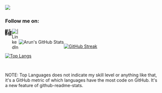 ![](https://komarev.com/ghpvc/?username=arun130469)

	
### Follow me on:

<a href="https://medium.com/@asaxena_43463" ><img src="https://github.com/Medium/medium-logos/blob/master/01_Logo/01_Black/SVG/Medium-Logo-Black-RGB.svg" align="left" alt="Medium" width="22px" height = "22px" /></a>
<a href="https://www.linkedin.com/in/arunsaxena"><img align="left" alt=" | LinkedIn" width="22px" src="https://cdn.jsdelivr.net/npm/simple-icons@v3/icons/linkedin.svg" /></a>


<br />
<br/>



<img align="left" alt="Arun's GitHub Stats" src="https://github-readme-stats-sigma-five.vercel.app/api?username=arun130469&show_icons=true&hide_border=true" />
  

[![GitHub Streak](https://github-readme-streak-stats.herokuapp.com/?user=arun130469)](https://git.io/streak-stats)
  
[![Top Langs](https://github-readme-stats-sigma-five.vercel.app/api/top-langs/?username=arun130469)](https://github.com/arun130469/github-readme-stats)

<br>
  
  
  


  
NOTE: Top Languages does not indicate my skill level or anything like that, it's a GitHub metric of which languages have the most code on GitHub. It's a new feature of github-readme-stats.


<!--   
  # ⚡ GitHub Stats:
<p><img align="center" src="https://github-readme-streak-stats.herokuapp.com/?user=arun130469&" alt="Arun Saxena" /></p>
<a href="https://github.com/arun130469/github-readme-activity-graph"><img alt="Arun's Activity Graph" src="https://activity-graph.herokuapp.com/graph?username=arun130469&bg_color=0D1117&color=5BCDEC&line=5BCDEC&point=FFFFFF&hide_border=true" /></a>
   -->


<br>
<br>


